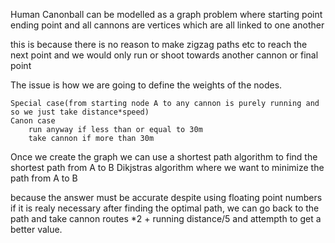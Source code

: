 Human Canonball can be modelled as a graph problem where starting point ending point and all cannons are vertices which are all linked to one another

this is because there is no reason to make zigzag paths etc to reach the next point and we would only run or shoot towards another cannon or final point

The issue is how we are going to define the weights of the nodes.

    Special case(from starting node A to any cannon is purely running and so we just take distance*speed)
    Canon case 
        run anyway if less than or equal to 30m
        take cannon if more than 30m

Once we create the graph we can use a shortest path algorithm to find the shortest path from A to B
Dikjstras algorithm where we want to minimize the path from A to B

because the answer must be accurate despite using floating point numbers if it is realy necessary after finding the optimal path, we can go back to the path and take cannon routes *2 + running distance/5 and attempth to get a better value.